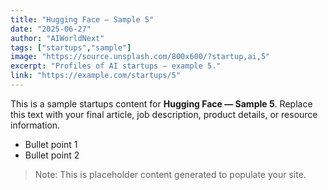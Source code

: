 ```yaml
---
title: "Hugging Face — Sample 5"
date: "2025-06-27"
author: "AIWorldNext"
tags: ["startups","sample"]
image: "https://source.unsplash.com/800x600/?startup,ai,5"
excerpt: "Profiles of AI startups — example 5."
link: "https://example.com/startups/5"
---
```


This is a sample startups content for **Hugging Face — Sample 5**. Replace this text with your final article, job description, product details, or resource information.

- Bullet point 1
- Bullet point 2

> Note: This is placeholder content generated to populate your site.

